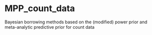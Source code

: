# MPP_count_data
Bayesian borrowing methods based on the (modified) power prior and meta-analytic predictive prior for count data

